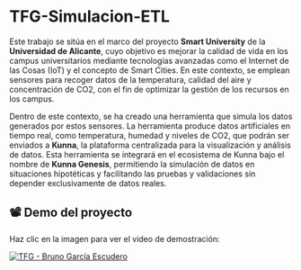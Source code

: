 # TFG-Simulacion-ETL

Este trabajo se sitúa en el marco del proyecto **Smart University** de la **Universidad de Alicante**, cuyo objetivo es mejorar la calidad de vida en los campus universitarios mediante tecnologías avanzadas como el Internet de las Cosas (IoT) y el concepto de Smart Cities. En este contexto, se emplean sensores para recoger datos de la temperatura, calidad del aire y concentración de CO2, con el fin de optimizar la gestión de los recursos en los campus.

Dentro de este contexto, se ha creado una herramienta que simula los datos generados por estos sensores. La herramienta produce datos artificiales en tiempo real, como temperatura, humedad y niveles de CO2, que podrán ser enviados a **Kunna**, la plataforma centralizada para la visualización y análisis de datos. Esta herramienta se integrará en el ecosistema de Kunna bajo el nombre de **Kunna Genesis**, permitiendo la simulación de datos en situaciones hipotéticas y facilitando las pruebas y validaciones sin depender exclusivamente de datos reales.

## 📽️ Demo del proyecto  

Haz clic en la imagen para ver el video de demostración:  

[![TFG - Bruno García Escudero](https://img.youtube.com/vi/qVWxAgBl3EU/0.jpg)](https://www.youtube.com/watch?v=qVWxAgBl3EU)

